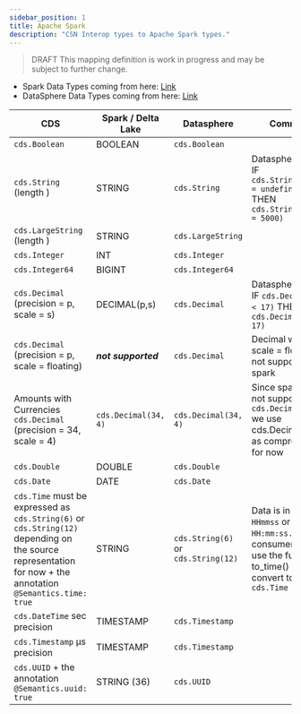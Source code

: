 ```yaml
---
sidebar_position: 1
title: Apache Spark
description: "CSN Interop types to Apache Spark types."
---
```


> <span className="feature-status-draft">DRAFT</span> This mapping definition is work in progress and may be subject to further change.

- Spark Data Types coming from here: [Link](https://spark.apache.org/docs/latest/api/python/reference/pyspark.sql/data_types.html)
- DataSphere Data Types coming from here: [Link](https://help.sap.com/docs/SAP_DATASPHERE/c8a54ee704e94e15926551293243fd1d/7b1dc6e0fad147de8e50aa8dc4744aa3.html?locale=en-US)

<!-- prettier-ignore -->
|CDS | Spark / Delta Lake | Datasphere | Comment | CDS format | Spark format |
|--- |------------------- |----------- |-------- |------------|--------------|
|`cds.Boolean`| BOOLEAN | `cds.Boolean`| | | |
|`cds.String` (length ) | STRING | `cds.String` | Datasphere Logic: IF `cds.String(length = undefined)` THEN `cds.String(length = 5000)` | | |
|`cds.LargeString` (length ) | STRING | `cds.LargeString` | | | |
|`cds.Integer`| INT | `cds.Integer` | | | |
|`cds.Integer64`| BIGINT | `cds.Integer64` | | | |
|`cds.Decimal` (precision = p, scale = s)| DECIMAL(p,s) | `cds.Decimal` | Datasphere Logic: IF `cds.Decimal(p < 17)` THEN `cds.Decimal(p = 17)` | | |
|`cds.Decimal` (precision = p, scale = floating) | ***not supported*** | `cds.Decimal` | Decimal with scale = floating is not supported in spark | | |
|Amounts with Currencies `cds.Decimal` (precision = 34, scale = 4) | `cds.Decimal(34, 4)` | `cds.Decimal(34, 4)` | Since spark does not support `cds.DecimalFloat` we use cds.Decimal(34,4) as compromise for now | | |
|`cds.Double`| DOUBLE | `cds.Double` | | | |
|`cds.Date`| DATE | `cds.Date` | | "yyyyMMdd" | "yyyyMMdd" |
|`cds.Time` must be expressed as `cds.String(6)` or `cds.String(12)` depending on the source representation for now + the annotation `@Semantics.time: true`| STRING | `cds.String(6)` or `cds.String(12)` | Data is in format `HHmmss` or `HH:mm:ss.SSS` - consumer must use the function to_time() to convert to `cds.Time`| | |
|`cds.DateTime` sec precision| TIMESTAMP | `cds.Timestamp` | | | |
|`cds.Timestamp` µs precision| TIMESTAMP | `cds.Timestamp` | | "yyyy-MM-dd'T'HH:mm:ss.SSSSSSS" | "yyyy-MM-dd'T'HH:mm:ss.SSSSSSS" |
|`cds.UUID` + the annotation `@Semantics.uuid: true`| STRING (36) | `cds.UUID` | | | |

